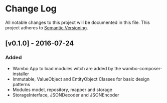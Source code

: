 # Change Log
All notable changes to this project will be documented in this file.
This project adheres to [Semantic Versioning](http://semver.org/).

## [v0.1.0] - 2016-07-24
### Added
- Wambo App to load modules witch are added by the wambo-composer-installer
- Immutable, ValueObject and EntityObject Classes for basic design patterns
- Modules model, repository, mapper and storage
- StorageInterface, JSONDecoder and JSONEncoder
